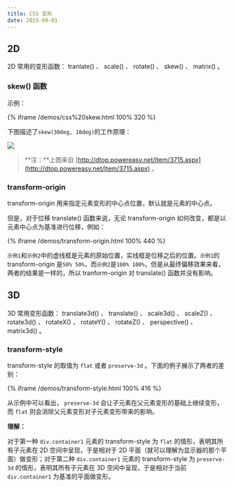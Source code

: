 ```yaml
---
title: CSS 变形
date: 2015-09-01
---
```


## 2D

2D 常用的变形函数： tranlate() 、 scale() 、 rotate() 、 skew() 、 matrix() 。
<!-- more -->

### skew() 函数

示例：

{% iframe /demos/css%20skew.html 100% 320 %}

下图描述了`skew(30deg, 10deg)`的工作原理：

![](/images/10.jpg)

> **注：**上图来自 [http://dtop.powereasy.net/Item/3715.aspx](http://dtop.powereasy.net/Item/3715.aspx) 。

### transform-origin

transform-origin 用来指定元素变形的中心点位置，默认就是元素的中心点。

但是，对于位移 translate() 函数来说，无论 transform-origin 如何改变，都是以元素中心点为基准进行位移，例如：

{% iframe /demos/transform-origin.html 100% 440 %}

`示例1`和`示例2`中的虚线框是元素的原始位置，实线框是位移之后的位置。`示例1`的 transform-origin 是`50% 50%`，而`示例2`是`100% 100%`，但是从最终偏移效果来看，两者的结果是一样的，所以 tranform-origin 对 translate() 函数并没有影响。

## 3D

3D 常用变形函数： translate3d() 、 translate() 、 scale3d() 、 scaleZ() 、 rotate3d() 、 rotateX() 、 rotateY() 、 rotateZ() 、 perspective() 、 matrix3d() 。

### transform-style

transform-style 的取值为 `flat` 或者 `preserve-3d` 。下面的例子展示了两者的差别：

{% iframe /demos/transform-style.html 100% 416 %}

从示例中可以看出， `preserve-3d` 会让子元素在父元素变形的基础上继续变形，而 `flat` 则会消除父元素变形对子元素变形带来的影响。

__理解：__

对于第一种 `div.container1` 元素的 transform-style 为 `flat` 的情形，表明其所有子元素在 2D 空间中呈现，于是相对于 2D 平面（就可以理解为显示器的那个平面）做变形；对于第二种 `div.container1` 元素的 transform-style 为 `preserve-3d` 的情形，表明其所有子元素在 3D 空间中呈现，于是相对于当前 `div.container1` 为基准的平面做变形。
